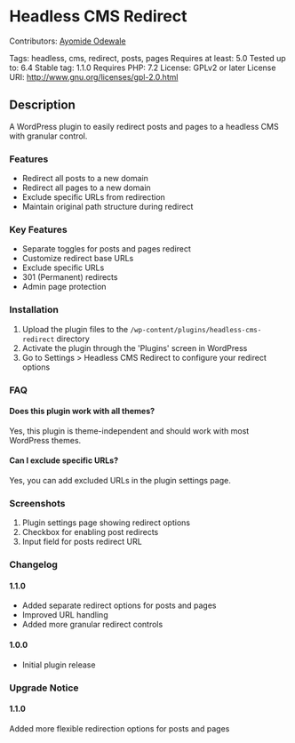 # Headless CMS Redirect

Contributors: [Ayomide Odewale](https://github.com/maestroharyor)

Tags: headless, cms, redirect, posts, pages
Requires at least: 5.0
Tested up to: 6.4
Stable tag: 1.1.0
Requires PHP: 7.2
License: GPLv2 or later
License URI: http://www.gnu.org/licenses/gpl-2.0.html

## Description

A WordPress plugin to easily redirect posts and pages to a headless CMS with granular control.

### Features

- Redirect all posts to a new domain
- Redirect all pages to a new domain
- Exclude specific URLs from redirection
- Maintain original path structure during redirect

### Key Features

- Separate toggles for posts and pages redirect
- Customize redirect base URLs
- Exclude specific URLs
- 301 (Permanent) redirects
- Admin page protection

### Installation

1. Upload the plugin files to the `/wp-content/plugins/headless-cms-redirect` directory
2. Activate the plugin through the 'Plugins' screen in WordPress
3. Go to Settings > Headless CMS Redirect to configure your redirect options

### FAQ

#### Does this plugin work with all themes?

Yes, this plugin is theme-independent and should work with most WordPress themes.

#### Can I exclude specific URLs?

Yes, you can add excluded URLs in the plugin settings page.

### Screenshots

1. Plugin settings page showing redirect options
2. Checkbox for enabling post redirects
3. Input field for posts redirect URL

### Changelog

#### 1.1.0

- Added separate redirect options for posts and pages
- Improved URL handling
- Added more granular redirect controls

#### 1.0.0

- Initial plugin release

### Upgrade Notice

#### 1.1.0

Added more flexible redirection options for posts and pages
